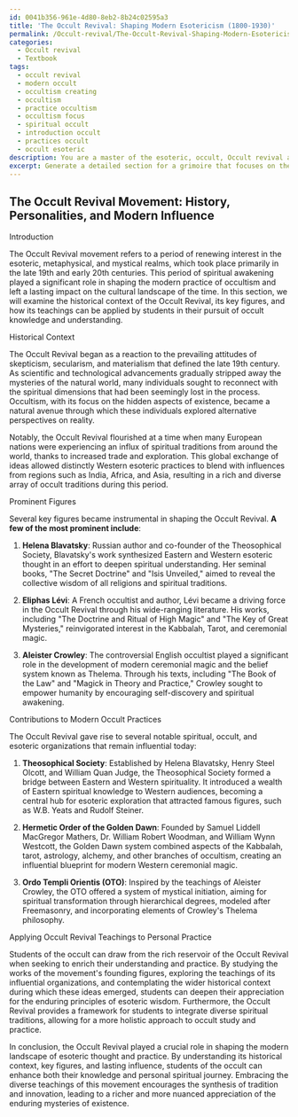 ```yaml
---
id: 0041b356-961e-4d80-8eb2-8b24c02595a3
title: 'The Occult Revival: Shaping Modern Esotericism (1800-1930)'
permalink: /Occult-revival/The-Occult-Revival-Shaping-Modern-Esotericism-1800-1930/
categories:
  - Occult revival
  - Textbook
tags:
  - occult revival
  - modern occult
  - occultism creating
  - occultism
  - practice occultism
  - occultism focus
  - spiritual occult
  - introduction occult
  - practices occult
  - occult esoteric
description: You are a master of the esoteric, occult, Occult revival and education, you have written many textbooks on the subject in ways that provide students with rich and deep understanding of the subject. You are being asked to write textbook-like sections on a topic and you do it with full context, explainability, and reliability in accuracy to the true facts of the topic at hand, in a textbook style that a student would easily be able to learn from, in a rich, engaging, and contextual way. Always include relevant context (such as formulas and history), related concepts, and in a way that someone can gain deep insights from.
excerpt: Generate a detailed section for a grimoire that focuses on the key aspects of the Occult Revival movement, including its historical context, prominent figures, and contributions to modern occult practices. Provide insights into the influences behind the movement, its various branches, and how the various teachings from the Occult Revival can be applied by students in their pursuit of occult knowledge and understanding.
---
```


## The Occult Revival Movement: History, Personalities, and Modern Influence

Introduction

The Occult Revival movement refers to a period of renewing interest in the esoteric, metaphysical, and mystical realms, which took place primarily in the late 19th and early 20th centuries. This period of spiritual awakening played a significant role in shaping the modern practice of occultism and left a lasting impact on the cultural landscape of the time. In this section, we will examine the historical context of the Occult Revival, its key figures, and how its teachings can be applied by students in their pursuit of occult knowledge and understanding.

Historical Context

The Occult Revival began as a reaction to the prevailing attitudes of skepticism, secularism, and materialism that defined the late 19th century. As scientific and technological advancements gradually stripped away the mysteries of the natural world, many individuals sought to reconnect with the spiritual dimensions that had been seemingly lost in the process. Occultism, with its focus on the hidden aspects of existence, became a natural avenue through which these individuals explored alternative perspectives on reality.

Notably, the Occult Revival flourished at a time when many European nations were experiencing an influx of spiritual traditions from around the world, thanks to increased trade and exploration. This global exchange of ideas allowed distinctly Western esoteric practices to blend with influences from regions such as India, Africa, and Asia, resulting in a rich and diverse array of occult traditions during this period.

Prominent Figures

Several key figures became instrumental in shaping the Occult Revival. **A few of the most prominent include**:

1. **Helena Blavatsky**: Russian author and co-founder of the Theosophical Society, Blavatsky's work synthesized Eastern and Western esoteric thought in an effort to deepen spiritual understanding. Her seminal books, "The Secret Doctrine" and "Isis Unveiled," aimed to reveal the collective wisdom of all religions and spiritual traditions.

2. **Eliphas Lévi**: A French occultist and author, Lévi became a driving force in the Occult Revival through his wide-ranging literature. His works, including "The Doctrine and Ritual of High Magic" and "The Key of Great Mysteries," reinvigorated interest in the Kabbalah, Tarot, and ceremonial magic.

3. **Aleister Crowley**: The controversial English occultist played a significant role in the development of modern ceremonial magic and the belief system known as Thelema. Through his texts, including "The Book of the Law" and "Magick in Theory and Practice," Crowley sought to empower humanity by encouraging self-discovery and spiritual awakening.

Contributions to Modern Occult Practices

The Occult Revival gave rise to several notable spiritual, occult, and esoteric organizations that remain influential today:

1. **Theosophical Society**: Established by Helena Blavatsky, Henry Steel Olcott, and William Quan Judge, the Theosophical Society formed a bridge between Eastern and Western spirituality. It introduced a wealth of Eastern spiritual knowledge to Western audiences, becoming a central hub for esoteric exploration that attracted famous figures, such as W.B. Yeats and Rudolf Steiner.

2. **Hermetic Order of the Golden Dawn**: Founded by Samuel Liddell MacGregor Mathers, Dr. William Robert Woodman, and William Wynn Westcott, the Golden Dawn system combined aspects of the Kabbalah, tarot, astrology, alchemy, and other branches of occultism, creating an influential blueprint for modern Western ceremonial magic.

3. **Ordo Templi Orientis (OTO)**: Inspired by the teachings of Aleister Crowley, the OTO offered a system of mystical initiation, aiming for spiritual transformation through hierarchical degrees, modeled after Freemasonry, and incorporating elements of Crowley's Thelema philosophy.

Applying Occult Revival Teachings to Personal Practice

Students of the occult can draw from the rich reservoir of the Occult Revival when seeking to enrich their understanding and practice. By studying the works of the movement's founding figures, exploring the teachings of its influential organizations, and contemplating the wider historical context during which these ideas emerged, students can deepen their appreciation for the enduring principles of esoteric wisdom. Furthermore, the Occult Revival provides a framework for students to integrate diverse spiritual traditions, allowing for a more holistic approach to occult study and practice.

In conclusion, the Occult Revival played a crucial role in shaping the modern landscape of esoteric thought and practice. By understanding its historical context, key figures, and lasting influence, students of the occult can enhance both their knowledge and personal spiritual journey. Embracing the diverse teachings of this movement encourages the synthesis of tradition and innovation, leading to a richer and more nuanced appreciation of the enduring mysteries of existence.
